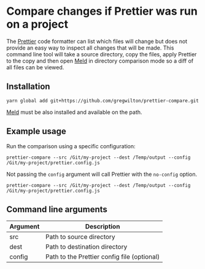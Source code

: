 # Compare changes if Prettier was run on a project

The [Prettier](https://prettier.io/) code formatter can list which files will
change but does not provide an easy way to inspect all changes that will be
made. This command line tool will take a source directory, copy the files, apply
Prettier to the copy and then open [Meld](http://meldmerge.org/) in directory
comparison mode so a diff of all files can be viewed.

## Installation

```
yarn global add git+https://github.com/gregwilton/prettier-compare.git
```

[Meld](http://meldmerge.org/) must be also installed and available on the path.

## Example usage

Run the comparison using a specific configuration:

```
prettier-compare --src /Git/my-project --dest /Temp/output --config /Git/my-project/prettier.config.js
```

Not passing the `config` argument will call Prettier with the `no-config`
option.

```
prettier-compare --src /Git/my-project --dest /Temp/output --config /Git/my-project/prettier.config.js
```

## Command line arguments

Argument | Description
---------| ----------------------------------------------
src      | Path to source directory
dest     | Path to destination directory
config   | Path to the Prettier config file (optional)
